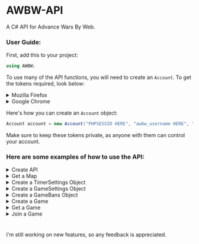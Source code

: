 # AWBW-API
A C# API for Advance Wars By Web.

### User Guide:

First, add this to your project:
```C#
using AWBW;
```

To use many of the API functions, you will need to create an `Account`.
To get the tokens required, look below:

<details>
  <summary>Mozilla Firefox</summary>
  
  1. Open [Advance Wars By Web](https://awbw.amarriner.com/).
  2. Log in to your account.
  3. Press F12.
  4. Open the Storage tab.
</details>
<details>
  <summary>Google Chrome</summary>
  
  1. Open [Advance Wars By Web](https://awbw.amarriner.com/).
  2. Log in to your account.
  3. Press F12.
  4. Open the Application tab.
  5. Expand the Cookies button under the Storage header.
  6. Click on the 'https://awbw.amarriner.com' button.
</details>

Here's how you can create an `Account` object:
```C#
Account account = new Account("PHPSESSID HERE", "awbw_username HERE", "awbw_password HERE");
```
Make sure to keep these tokens private, as anyone with them can control your account.

### Here are some examples of how to use the API:
<details>
  <summary>Create API</summary>
  
```C#
AWBWApi api = new AWBWApi();
```  
</details>

<details>
  <summary>Get a Map</summary>
  
```C#
// Get map with ID '12345'
Map map = await api.GetMap(12345);
```  
</details>

<details>
  <summary>Create a TimerSettings Object</summary>
  
```C#
TimerSettings timer = new TimerSettings()
{
  initialTime = 2,
  initialTimeUnit = TimeUnit.Hours,
  increment = 30,
  incrementUnit = TimeUnit.Minutes,
  maxTurnTime = 1,
  maxTurnTimeUnit = TimeUnit.Days
};
```  
</details>

<details>
  <summary>Create a GameSettings Object</summary>
  
```C#
GameSettings settings = new GameSettings()
{
  timerSettings = timer,
  daysLimit = 20,
  weather = Weather.Clear,
  fog = true
};
```  
</details>

<details>
  <summary>Create a GameBans Object</summary>
  
```C#
GameBans bans = new GameBans()
{
  bannedCOs = TierList.Fog[3],
  bannedUnits = new Unit[] { Unit.BlackBomb, Unit.Stealth },
  labUnits = new Unit[] { Unit.Neotank }
};
```  
</details>

<details>
  <summary>Create a Game</summary>
  
```C#
// Create a public game with the name 'Game Name' and description 'This is the description of the game.'
Game game = await api.CreateGame(account, "Game Name", map, "This is the description of the game.", settings, bans);
```  
</details>


<details>
  <summary>Get a Game</summary>
  
```C#
// Get game with ID '456789'
Game game = await api.GetGame(account, 456789);
```  
</details>


<details>
  <summary>Join a Game</summary>
  
```C#
// Join a public game as Blue Moon with CO Colin.
await api.JoinGame(account, game, Country.BlueMoon, CO.Colin);
```  
</details>

#
I'm still working on new features, so any feedback is appreciated.
